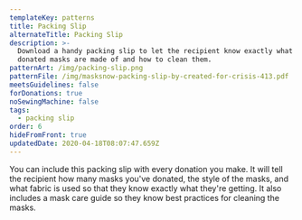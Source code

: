 ```yaml
---
templateKey: patterns
title: Packing Slip
alternateTitle: Packing Slip
description: >-
  Download a handy packing slip to let the recipient know exactly what the
  donated masks are made of and how to clean them.
patternArt: /img/packing-slip.png
patternFile: /img/masksnow-packing-slip-by-created-for-crisis-413.pdf
meetsGuidelines: false
forDonations: true
noSewingMachine: false
tags:
  - packing slip
order: 6
hideFromFront: true
updatedDate: 2020-04-18T08:07:47.659Z
---
```

You can include this packing slip with every donation you make. It will tell the recipient how many masks you've donated, the style of the masks, and what fabric is used so that they know exactly what they're getting. It also includes a mask care guide so they know best practices for cleaning the masks.